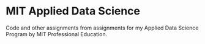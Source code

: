 # MIT Applied Data Science
Code and other assignments from assignments for my Applied Data Science Program by MIT Professional Education.
